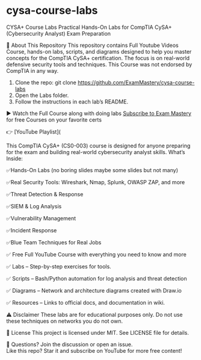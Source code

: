 # cysa-course-labs

CYSA+ Course Labs
Practical Hands-On Labs for CompTIA CySA+ (Cybersecurity Analyst) Exam Preparation


📌 About This Repository
This repository contains Full Youtube Videos Course, hands-on labs, scripts, and diagrams designed to help you master concepts for the CompTIA CySA+ certification. The focus is on real-world defensive security tools and techniques.
This Course was not endorsed by CompTIA in any way.

1. Clone the repo:
   git clone https://github.com/ExamMastery/cysa-course-labs
2. Open the Labs folder.
3. Follow the instructions in each lab’s README.

▶️ Watch the Full Course along with doing labs
[Subscribe to Exam Mastery](https://www.youtube.com/@ITExamMastery) for free Courses on your favorite certs 

👉 [YouTube Playlist](

This CompTIA CySA+ (CS0-003) course is designed for anyone preparing for the exam and building real-world cybersecurity analyst skills.
What’s Inside:

✅Hands-On Labs (no boring slides maybe some slides but not many)

✅Real Security Tools: Wireshark, Nmap, Splunk, OWASP ZAP, and more

✅Threat Detection & Response

✅SIEM & Log Analysis

✅Vulnerability Management

✅Incident Response

✅Blue Team Techniques for Real Jobs

✅ Free Full YouTube Course with everything you need to know and more

✅ Labs – Step-by-step exercises for tools.

✅ Scripts – Bash/Python automation for log analysis and threat detection

✅ Diagrams – Network and architecture diagrams created with Draw.io

✅ Resources – Links to official docs, and documentation in wiki.


⚠️ Disclaimer
These labs are for educational purposes only. Do not use these techniques on networks you do not own.

📄 License
This project is licensed under MIT. See LICENSE file for details.

💬 Questions? Join the discussion or open an issue.  
Like this repo? Star it and subscribe on YouTube for more free content!
